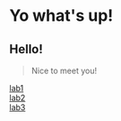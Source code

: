 # Yo what's up!
## Hello!
> Nice to meet you!

[lab1](lab1.md)<br />
[lab2](lab2/lab2.md)<br />
[lab3](lab3.md)
